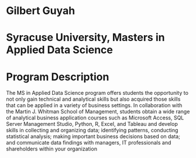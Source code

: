 # Gilbert Guyah 
# Syracuse University, Masters in Applied Data Science
# Program Description
The MS in Applied Data Science program offers students the opportunity to not only gain technical and analytical skills but also acquired those skills that can be applied in a variety of business settings. In collaboration with the Martin J. Whitman School of Management, students obtain a wide range of analytical business application courses such as Microsoft Access, SQL Server Management Studio, Python, R, Excel, and Tableau and develop skills in collecting and organizing data; identifying patterns, conducting statistical analysis; making important business decisions based on data; and   communicate data findings with managers, IT professionals and shareholders within your organization
